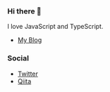 ### Hi there 👋

I love JavaScript and TypeScript.

- [My Blog](https://inkohx.dev)

### Social

- [Twitter](https://twitter.com/InkoHX)
- [Qiita](https://qiita.com/InkoHX)
